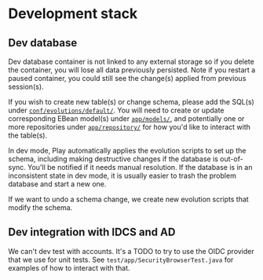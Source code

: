 # Development stack

## Dev database

Dev database container is not linked to any external storage so if you delete the container, you will lose all data previously persisted.
Note if you restart a paused container, you could still see the change(s) applied from previous session(s).

If you wish to create new table(s) or change schema, please add the SQL(s) under [`conf/evolutions/default/`](https://github.com/seattle-uat/civiform/tree/main/server/conf/evolutions/default).
You will need to create or update corresponding EBean model(s) under [`app/models/`](https://github.com/seattle-uat/civiform/tree/main/server/app/models), and potentially one or more repositories under [`app/repository/`](https://github.com/seattle-uat/civiform/tree/main/server/app/repository) for how you'd like to interact with the table(s).

In dev mode, Play automatically applies the evolution scripts to set up the schema, including making destructive changes if the database is out-of-sync.  You'll be notified if it needs manual resolution.
If the database is in an inconsistent state in dev mode, it is usually easier to trash the problem database and start a new one.

If we want to undo a schema change, we create new evolution scripts that modify the schema.

## Dev integration with IDCS and AD

We can't dev test with accounts.  It's a TODO to try to use the OIDC provider that we use for unit tests.  See `test/app/SecurityBrowserTest.java` for examples of how to interact with that.
